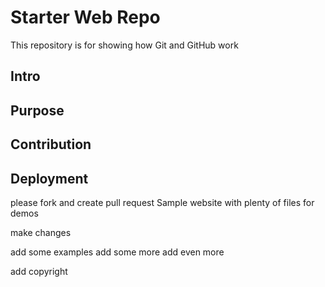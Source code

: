 # Starter Web Repo

This repository is for showing how Git and GitHub work
## Intro

## Purpose

## Contribution 

## Deployment

 
 
please fork and create pull request 
Sample website with plenty of files for demos

make changes 

add some examples
add some more
add even more

add copyright
